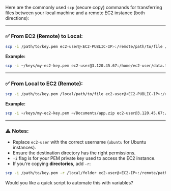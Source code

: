 Here are the commonly used `scp` (secure copy) commands for transferring files between your local machine and a remote EC2 instance (both directions):

---

### ✅ **From EC2 (Remote) to Local:**

```bash
scp -i /path/to/key.pem ec2-user@<EC2-PUBLIC-IP>:/remote/path/to/file /local/destination/path
```

**Example:**
```bash
scp -i ~/keys/my-ec2-key.pem ec2-user@3.120.45.67:/home/ec2-user/data.txt ~/Downloads/
```

---

### ✅ **From Local to EC2 (Remote):**

```bash
scp -i /path/to/key.pem /local/path/to/file ec2-user@<EC2-PUBLIC-IP>:/remote/destination/path
```

**Example:**
```bash
scp -i ~/keys/my-ec2-key.pem ~/Documents/app.zip ec2-user@3.120.45.67:/home/ec2-user/
```

---

### ⚠️ Notes:
- Replace `ec2-user` with the correct username (`ubuntu` for Ubuntu instances).
- Ensure the destination directory has the right permissions.
- `-i` flag is for your PEM private key used to access the EC2 instance.
- If you're copying **directories**, add `-r`:

```bash
scp -i /path/to/key.pem -r /local/folder ec2-user@<EC2-IP>:/remote/path/
```

Would you like a quick script to automate this with variables?
